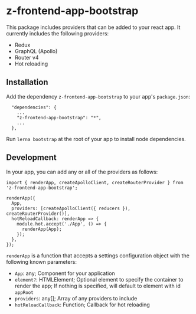 # z-frontend-app-bootstrap

This package includes providers that can be added to your react app. It currently includes the following providers:

* Redux
* GraphQL (Apollo)
* Router v4
* Hot reloading

## Installation

Add the dependency `z-frontend-app-bootstrap` to your app's `package.json`:

```
  "dependencies": {
    ...
    "z-frontend-app-bootstrap": "*",
    ...
  },
```

Run `lerna bootstrap` at the root of your app to install node dependencies.

## Development

In your app, you can add any or all of the providers as follows:

```
import { renderApp, createApolloClient, createRouterProvider } from 'z-frontend-app-bootstrap';

renderApp({
  App,
  providers: [createApolloClient({ reducers }), createRouterProvider()],
  hotReloadCallback: renderApp => {
    module.hot.accept('./App', () => {
      renderApp(App);
    });
  },
});
```

`renderApp` is a function that accepts a settings configuration object with the following known parameters:

* `App`: any; Component for your application
* `element?`: HTMLElement; Optional element to specify the container to render the app;
  If nothing is specified, will default to element with id `appRoot`
* `providers`: any[]; Array of any providers to include
* `hotReloadCallback`: Function; Callback for hot reloading
